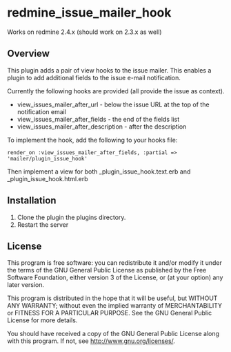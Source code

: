 # redmine_issue_mailer_hook

Works on redmine 2.4.x (should work on 2.3.x as well)

## Overview

This plugin adds a pair of view hooks to the issue mailer.  This enables a 
plugin to add additional fields to the issue e-mail notification.

Currently the following hooks are provided (all provide the issue as context).

* view_issues_mailer_after_url - below the issue URL at the top of the 
notification email
* view_issues_mailer_after_fields - the end of the fields list
* view_issues_mailer_after_description - after the description

To implement the hook, add the following to your hooks file:

    render_on :view_issues_mailer_after_fields, :partial => 'mailer/plugin_issue_hook'
    
Then implement a view for both _plugin_issue_hook.text.erb and 
_plugin_issue_hook.html.erb

## Installation

1. Clone the plugin the plugins directory.
2. Restart the server

## License

This program is free software: you can redistribute it and/or modify 
it under the terms of the GNU General Public License as published by
the Free Software Foundation, either version 3 of the License, or
(at your option) any later version.

This program is distributed in the hope that it will be useful,
but WITHOUT ANY WARRANTY; without even the implied warranty of
MERCHANTABILITY or FITNESS FOR A PARTICULAR PURPOSE.  See the
GNU General Public License for more details.

You should have received a copy of the GNU General Public License
along with this program.  If not, see <http://www.gnu.org/licenses/>.


